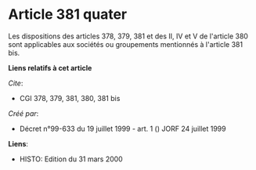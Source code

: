 # Article 381 quater

Les dispositions des articles 378, 379, 381 et des II, IV et V de l'article 380 sont applicables aux sociétés ou groupements
mentionnés à l'article 381 bis.

**Liens relatifs à cet article**

_Cite_:

  - CGI 378, 379, 381, 380, 381 bis

_Créé par_:

  - Décret n°99-633 du 19 juillet 1999 - art. 1 () JORF 24 juillet 1999

**Liens**:

  - HISTO: Edition du 31 mars 2000
